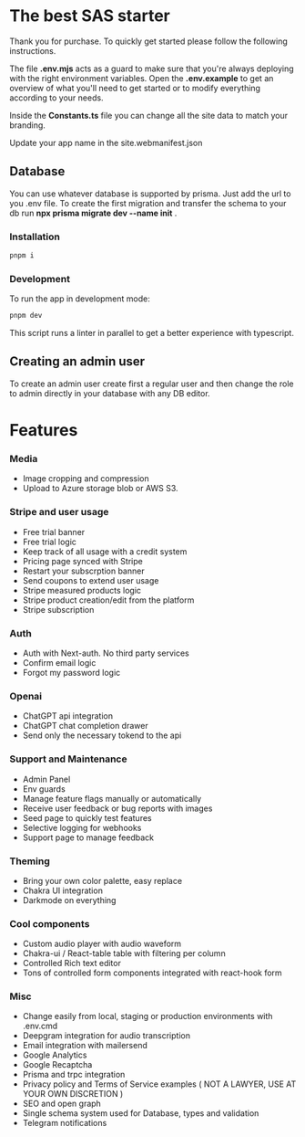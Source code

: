 # The best SAS starter

Thank you for purchase. To quickly get started please follow the following instructions.

The file **.env.mjs** acts as a guard to make sure that you're always deploying with the right environment variables. Open the **.env.example** to get an overview of what you'll need to get started or to modify everything according to your needs.

Inside the **Constants.ts** file you can change all the site data to match your branding.

Update your app name in the site.webmanifest.json

## Database

You can use whatever database is supported by prisma. Just add the url to you .env file. To create the first migration and transfer the schema to your db run **npx prisma migrate dev --name init** .

### Installation

```bash
pnpm i
```

### Development

To run the app in development mode:

```bash
pnpm dev
```

This script runs a linter in parallel to get a better experience with typescript.

## Creating an admin user

To create an admin user create first a regular user and then change the role to admin directly in your database with any DB editor.

# Features

### Media

- Image cropping and compression
- Upload to Azure storage blob or AWS S3.

### Stripe and user usage

- Free trial banner
- Free trial logic
- Keep track of all usage with a credit system
- Pricing page synced with Stripe
- Restart your subscrption banner
- Send coupons to extend user usage
- Stripe measured products logic
- Stripe product creation/edit from the platform
- Stripe subscription

### Auth

- Auth with Next-auth. No third party services
- Confirm email logic
- Forgot my password logic

### Openai

- ChatGPT api integration
- ChatGPT chat completion drawer
- Send only the necessary tokend to the api

### Support and Maintenance

- Admin Panel
- Env guards
- Manage feature flags manually or automatically
- Receive user feedback or bug reports with images
- Seed page to quickly test features
- Selective logging for webhooks
- Support page to manage feedback

### Theming

- Bring your own color palette, easy replace
- Chakra UI integration
- Darkmode on everything

### Cool components

- Custom audio player with audio waveform
- Chakra-ui / React-table table with filtering per column
- Controlled Rich text editor
- Tons of controlled form components integrated with react-hook form

### Misc

- Change easily from local, staging or production environments with .env.cmd
- Deepgram integration for audio transcription
- Email integration with mailersend
- Google Analytics
- Google Recaptcha
- Prisma and trpc integration
- Privacy policy and Terms of Service examples ( NOT A LAWYER, USE AT YOUR OWN DISCRETION )
- SEO and open graph
- Single schema system used for Database, types and validation
- Telegram notifications
